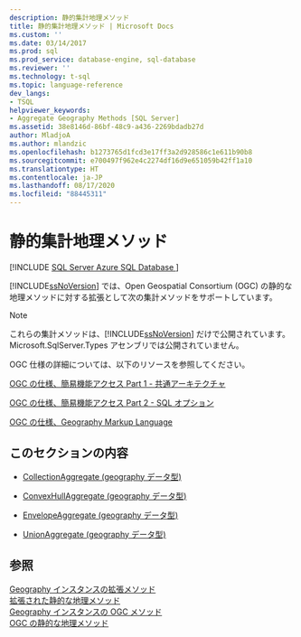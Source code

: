 ```yaml
---
description: 静的集計地理メソッド
title: 静的集計地理メソッド | Microsoft Docs
ms.custom: ''
ms.date: 03/14/2017
ms.prod: sql
ms.prod_service: database-engine, sql-database
ms.reviewer: ''
ms.technology: t-sql
ms.topic: language-reference
dev_langs:
- TSQL
helpviewer_keywords:
- Aggregate Geography Methods [SQL Server]
ms.assetid: 38e8146d-86bf-48c9-a436-2269bdadb27d
author: MladjoA
ms.author: mlandzic
ms.openlocfilehash: b1273765d1fcd3e17ff3a2d928586c1e611b90b8
ms.sourcegitcommit: e700497f962e4c2274df16d9e651059b42ff1a10
ms.translationtype: HT
ms.contentlocale: ja-JP
ms.lasthandoff: 08/17/2020
ms.locfileid: "88445311"
---
```

# <a name="static-aggregate-geography-methods"></a>静的集計地理メソッド
[!INCLUDE [SQL Server Azure SQL Database ](../../includes/applies-to-version/sql-asdb.md)]

  [!INCLUDE[ssNoVersion](../../includes/ssnoversion-md.md)] では、Open Geospatial Consortium (OGC) の静的な地理メソッドに対する拡張として次の集計メソッドをサポートしています。  
  
> [!NOTE]  
>  これらの集計メソッドは、[!INCLUDE[ssNoVersion](../../includes/ssnoversion-md.md)] だけで公開されています。 Microsoft.SqlServer.Types アセンブリでは公開されていません。  
  
 OGC 仕様の詳細については、以下のリソースを参照してください。  
  
 [OGC の仕様、簡易機能アクセス Part 1 - 共通アーキテクチャ](https://go.microsoft.com/fwlink/?LinkId=93627)  
  
 [OGC の仕様、簡易機能アクセス Part 2 - SQL オプション](https://go.microsoft.com/fwlink/?LinkId=93628)  
  
 [OGC の仕様、Geography Markup Language](https://go.microsoft.com/fwlink/?LinkId=93629)  
  
## <a name="in-this-section"></a>このセクションの内容  
  
-   [CollectionAggregate &#40;geography データ型&#41;](../../t-sql/spatial-geography/collectionaggregate-geography-data-type.md)  
  
-   [ConvexHullAggregate &#40;geography データ型&#41;](../../t-sql/spatial-geography/convexhullaggregate-geography-data-type.md)  
  
-   [EnvelopeAggregate &#40;geography データ型&#41;](../../t-sql/spatial-geography/envelopeaggregate-geography-data-type.md)  
  
-   [UnionAggregate &#40;geography データ型&#41;](../../t-sql/spatial-geography/unionaggregate-geography-data-type.md)  
  
## <a name="see-also"></a>参照  
 [Geography インスタンスの拡張メソッド](../../t-sql/spatial-geography/extended-methods-on-geography-instances.md)   
 [拡張された静的な地理メソッド](../../t-sql/spatial-geography/extended-static-geography-methods.md)   
 [Geography インスタンスの OGC メソッド](../../t-sql/spatial-geography/ogc-methods-on-geography-instances.md)   
 [OGC の静的な地理メソッド](../../t-sql/spatial-geography/ogc-static-geography-methods.md)  
  
  
